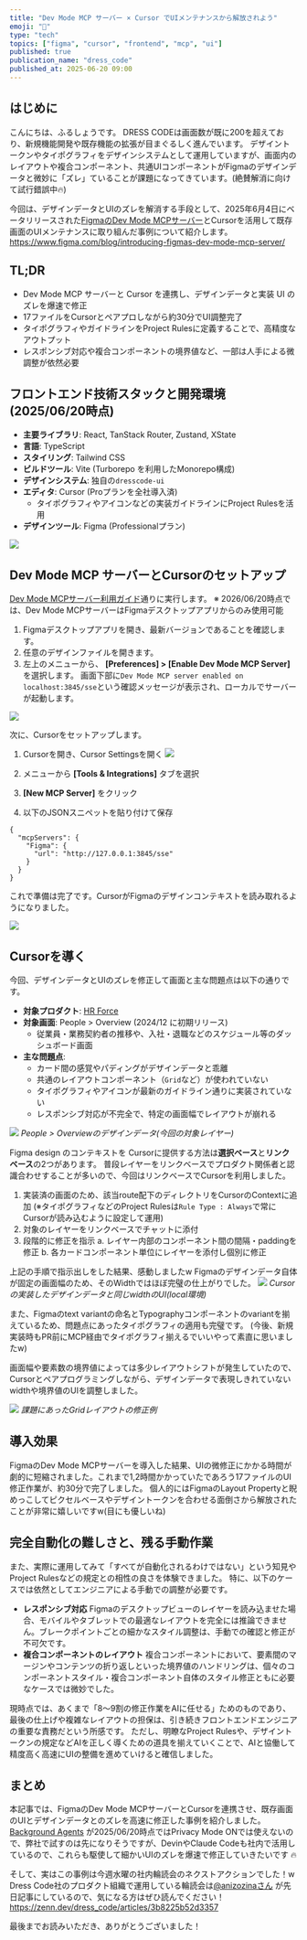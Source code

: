```yaml
---
title: "Dev Mode MCP サーバー × Cursor でUIメンテナンスから解放されよう"
emoji: "🎨"
type: "tech"
topics: ["figma", "cursor", "frontend", "mcp", "ui"]
published: true
publication_name: "dress_code"
published_at: 2025-06-20 09:00
---
```


## はじめに
こんにちは、ふるしょうです。
DRESS CODEは画面数が既に200を超えており、新規機能開発や既存機能の拡張が目まぐるしく進んでいます。
デザイントークンやタイポグラフィをデザインシステムとして運用していますが、画面内のレイアウトや複合コンポーネント、共通UIコンポーネントがFigmaのデザインデータと微妙に「ズレ」ていることが課題になってきています。(絶賛解消に向けて試行錯誤中🔥)

今回は、デザインデータとUIのズレを解消する手段として、2025年6月4日にベータリリースされた[FigmaのDev Mode MCPサーバー](https://www.figma.com/blog/introducing-figmas-dev-mode-mcp-server/)とCursorを活用して既存画面のUIメンテナンスに取り組んだ事例について紹介します。
https://www.figma.com/blog/introducing-figmas-dev-mode-mcp-server/

## TL;DR

- Dev Mode MCP サーバーと Cursor を連携し、デザインデータと実装 UI のズレを爆速で修正
- 17ファイルをCursorとペアプロしながら約30分でUI調整完了
- タイポグラフィやガイドラインをProject Rulesに定義することで、高精度なアウトプット
- レスポンシブ対応や複合コンポーネントの境界値など、一部は人手による微調整が依然必要

## フロントエンド技術スタックと開発環境(2025/06/20時点)

- **主要ライブラリ**: React, TanStack Router, Zustand, XState
- **言語**: TypeScript
- **スタイリング**: Tailwind CSS
- **ビルドツール**: Vite (Turborepo を利用したMonorepo構成)
- **デザインシステム**: 独自の`dresscode-ui`
- **エディタ**: Cursor (Proプランを全社導入済)
    - タイポグラフィやアイコンなどの実装ガイドラインにProject Rulesを活用
- **デザインツール**: Figma (Professionalプラン)

![](https://storage.googleapis.com/zenn-user-upload/7abe97c2501c-20250619.png)


## Dev Mode MCP サーバーとCursorのセットアップ
 [Dev Mode MCPサーバー利用ガイド](https://help.figma.com/hc/ja/articles/32132100833559-Dev-Mode-MCP%E3%82%B5%E3%83%BC%E3%83%90%E3%83%BC%E5%88%A9%E7%94%A8%E3%82%AC%E3%82%A4%E3%83%89)通りに実行します。
※ 2026/06/20時点では、Dev Mode MCPサーバーはFigmaデスクトップアプリからのみ使用可能

1.  Figmaデスクトップアプリを開き、最新バージョンであることを確認します。
2.  任意のデザインファイルを開きます。
3.  左上のメニューから、 **[Preferences] > [Enable Dev Mode MCP Server]** を選択します。
    画面下部に`Dev Mode MCP server enabled on localhost:3845/sse`という確認メッセージが表示され、ローカルでサーバーが起動します。

![](https://storage.googleapis.com/zenn-user-upload/580925e170f7-20250619.png)


次に、Cursorをセットアップします。

1.  Cursorを開き、Cursor Settingsを開く
![](https://storage.googleapis.com/zenn-user-upload/b0baa86821ff-20250619.png)

2.  メニューから **[Tools & Integrations]** タブを選択
3.  **[New MCP Server]** をクリック
4.  以下のJSONスニペットを貼り付けて保存

```json: .cursor/mcp.json
{
  "mcpServers": {
    "Figma": {
      "url": "http://127.0.0.1:3845/sse"
    }
  }
}
```

これで準備は完了です。CursorがFigmaのデザインコンテキストを読み取れるようになりました。

![](https://storage.googleapis.com/zenn-user-upload/a659761ad43d-20250619.png)


## Cursorを導く
今回、デザインデータとUIのズレを修正して画面と主な問題点は以下の通りです。
- **対象プロダクト**: [HR Force](https://www.dress-code.com/suites/hr-force)
- **対象画面**: People > Overview (2024/12 に初期リリース)
    - 従業員・業務契約者の推移や、入社・退職などのスケジュール等のダッシュボード画面
- **主な問題点**:
    - カード間の感覚やパディングがデザインデータと乖離
    - 共通のレイアウトコンポーネント（`Grid`など）が使われていない
    - タイポグラフィやアイコンが最新のガイドライン通りに実装されていない
    - レスポンシブ対応が不完全で、特定の画面幅でレイアウトが崩れる

![](https://storage.googleapis.com/zenn-user-upload/ace33297c69b-20250619.png)
*People > Overviewのデザインデータ(今回の対象レイヤー)*

Figma design のコンテキストを Cursorに提供する方法は**選択ベース**と**リンクベース**の2つがあります。
普段レイヤーをリンクベースでプロダクト関係者と認識合わせすることが多いので、今回はリンクベースでCursorを利用しました。


1. 実装済の画面のため、該当route配下のディレクトリをCursorのContextに追加
    (※タイポグラフィなどのProject Rulesは`Rule Type : Always`で常にCursorが読み込むように設定して運用)
2. 対象のレイヤーをリンクベースでチャットに添付
3. 段階的に修正を指示
    a. レイヤー内部のコンポーネント間の間隔・paddingを修正
    b. 各カードコンポーネント単位にレイヤーを添付し個別に修正

上記の手順で指示出しをした結果、感動しましたw
Figmaのデザインデータ自体が固定の画面幅のため、そのWidthではほぼ完璧の仕上がりでした。
![](https://storage.googleapis.com/zenn-user-upload/99b790d20423-20250619.png)
*Cursorの実装したデザインデータと同じwidthのUI(local環境)*

また、Figmaのtext variantの命名とTypographyコンポーネントのvariantを揃えているため、問題点にあったタイポグラフィの適用も完璧です。
(今後、新規実装時もPR前にMCP経由でタイポグラフィ揃えるでいいやって素直に思いましたw)

画面幅や要素数の境界値によっては多少レイアウトシフトが発生していたので、Cursorとペアプログラミングしながら、デザインデータで表現しきれていないwidthや境界値のUIを調整しました。

![](https://storage.googleapis.com/zenn-user-upload/9c427ebe05a1-20250619.png)
*課題にあったGridレイアウトの修正例*

## 導入効果
FigmaのDev Mode MCPサーバーを導入した結果、UIの微修正にかかる時間が劇的に短縮されました。これまで1,2時間かかっていたであろう17ファイルのUI修正作業が、約30分で完了しました。
個人的にはFigmaのLayout Propertyと睨めっこしてピクセルベースやデザイントークンを合わせる面倒さから解放されたことが非常に嬉しいですw(目にも優しいね)


## 完全自動化の難しさと、残る手動作業
また、実際に運用してみて「すべてが自動化されるわけではない」という知見やProject Rulesなどの規定との相性の良さを体験できました。
特に、以下のケースでは依然としてエンジニアによる手動での調整が必要です。

-  **レスポンシブ対応**
    Figmaのデスクトップビューのレイヤーを読み込ませた場合、モバイルやタブレットでの最適なレイアウトを完全には推論できません。ブレークポイントごとの細かなスタイル調整は、手動での確認と修正が不可欠です。
- **複合コンポーネントのレイアウト**
    複合コンポーネントにおいて、要素間のマージンやコンテンツの折り返しといった境界値のハンドリングは、個々のコンポーネントスタイル・複合コンポーネント自体のスタイル修正ともに必要なケースでは微妙でした。

現時点では、あくまで「8〜9割の修正作業をAIに任せる」ためのものであり、最後の仕上げや複雑なレイアウトの担保は、引き続きフロントエンドエンジニアの重要な責務だという所感です。
ただし、明瞭なProject Rulesや、デザイントークンの規定などAIを正しく導くための道具を揃えていくことで、AIと協働して精度高く高速にUIの整備を進めていけると確信しました。

## まとめ
本記事では、FigmaのDev Mode MCPサーバーとCursorを連携させ、既存画面のUIとデザインデータとのズレを高速に修正した事例を紹介しました。
[Background Agents](https://docs.cursor.com/background-agent) が2025/06/20時点ではPrivacy Mode ONでは使えないので、弊社で試すのは先になりそうですが、DevinやClaude Codeも社内で活用しているので、これらも駆使して細かいUIのズレを爆速で修正していきたいです 🔥


そして、実はこの事例は今週水曜の社内輪読会のネクストアクションでした！w
Dress Code社のプロダクト組織で運用している輪読会は[@anizozinaさん](https://Zenn.dev/anizozina) が先日記事にしているので、気になる方はぜひ読んでください！
https://zenn.dev/dress_code/articles/3b8225b52d3357

最後までお読みいただき、ありがとうございました！